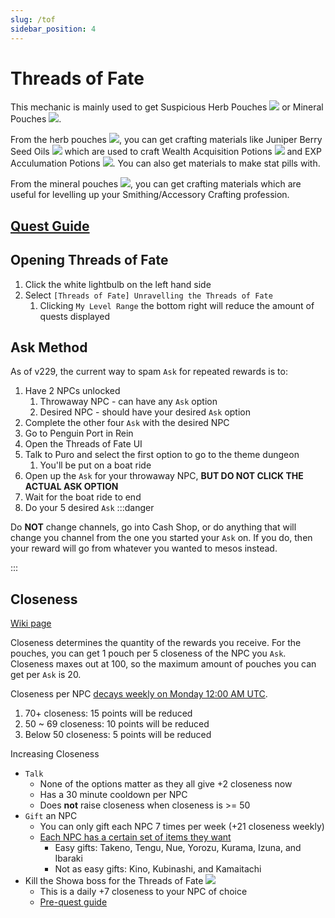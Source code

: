 ```yaml
---
slug: /tof
sidebar_position: 4
---
```


# Threads of Fate

This mechanic is mainly used to get Suspicious Herb Pouches ![](https://maplestory.io/api/GMS/228/item/2431233/icon) or Mineral Pouches ![](https://maplestory.io/api/GMS/228/item/2431232/icon).

From the herb pouches ![](https://maplestory.io/api/GMS/228/item/2431233/icon), you can get crafting materials like Juniper Berry Seed Oils ![](https://maplestory.io/api/GMS/228/item/4023019/icon) which are used to craft Wealth Acquisition Potions ![](https://maplestory.io/api/GMS/228/item/2003551/icon) and EXP Acculumation Potions ![](https://maplestory.io/api/GMS/228/item/2003550/icon). You can also get materials to make stat pills with.

From the mineral pouches ![](https://maplestory.io/api/GMS/228/item/2431232/icon), you can get crafting materials which are useful for levelling up your Smithing/Accessory Crafting profession.

## [Quest Guide](https://www.reddit.com/r/Maplestory/comments/p574l9/threads_of_fate_summarized_questline/)

## Opening Threads of Fate

1. Click the white lightbulb on the left hand side
2. Select `[Threads of Fate] Unravelling the Threads of Fate`
   1. Clicking `My Level Range` the bottom right will reduce the amount of quests displayed

## Ask Method

As of v229, the current way to spam `Ask` for repeated rewards is to:
1. Have 2 NPCs unlocked
   1. Throwaway NPC - can have any `Ask` option
   2. Desired NPC - should have your desired `Ask` option
2. Complete the other four `Ask` with the desired NPC
3. Go to Penguin Port in Rein
4. Open the Threads of Fate UI
5. Talk to Puro and select the first option to go to the theme dungeon
   1. You'll be put on a boat ride
6. Open up the `Ask` for your throwaway NPC, **BUT DO NOT CLICK THE ACTUAL ASK OPTION**
7. Wait for the boat ride to end
8.  Do your 5 desired `Ask`
   :::danger

   Do **NOT** change channels, go into Cash Shop, or do anything that will change you channel from the one you started your `Ask` on. If you do, then your reward will go from whatever you wanted to mesos instead.

   :::

## Closeness

[Wiki page](https://maplestory.fandom.com/wiki/Epic/Mushroom_Shrine_Tales#Threads_of_Fate)

Closeness determines the quantity of the rewards you receive. For the pouches, you can get 1 pouch per 5 closeness of the NPC you `Ask`. Closeness maxes out at 100, so the maximum amount of pouches you can get per `Ask` is 20.

Closeness per NPC [decays weekly on Monday 12:00 AM UTC](https://maplestory.nexon.net/news/65824/v-221-spring-blossoms-patch-notes).
   1. 70+ closeness: 15 points will be reduced
   2. 50 ~ 69 closeness: 10 points will be reduced
   3. Below 50 closeness: 5 points will be reduced

Increasing Closeness
   - `Talk`
     - None of the options matter as they all give +2 closeness now
     - Has a 30 minute cooldown per NPC
     - Does **not** raise closeness when closeness is >= 50
   - `Gift` an NPC
     - You can only gift each NPC 7 times per week (+21 closeness weekly)
     - [Each NPC has a certain set of items they want](https://maplestory.fandom.com/wiki/Epic/Mushroom_Shrine_Tales#Threads_of_Fate)
       - Easy gifts: Takeno, Tengu, Nue, Yorozu, Kurama, Izuna, and Ibaraki
       - Not as easy gifts: Kino, Kubinashi, and Kamaitachi
   - Kill the Showa boss for the Threads of Fate ![](https://maplestory.io/api/GMS/228/item/2632261/icon)
     - This is a daily +7 closeness to your NPC of choice
     - [Pre-quest guide](https://www.reddit.com/r/Maplestory/comments/m2ez2b/psa_yakuza_boss_prequest_order/)